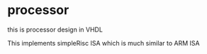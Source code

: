processor
=========

this is processor design in VHDL

This implements simpleRisc ISA which is much similar to ARM ISA
